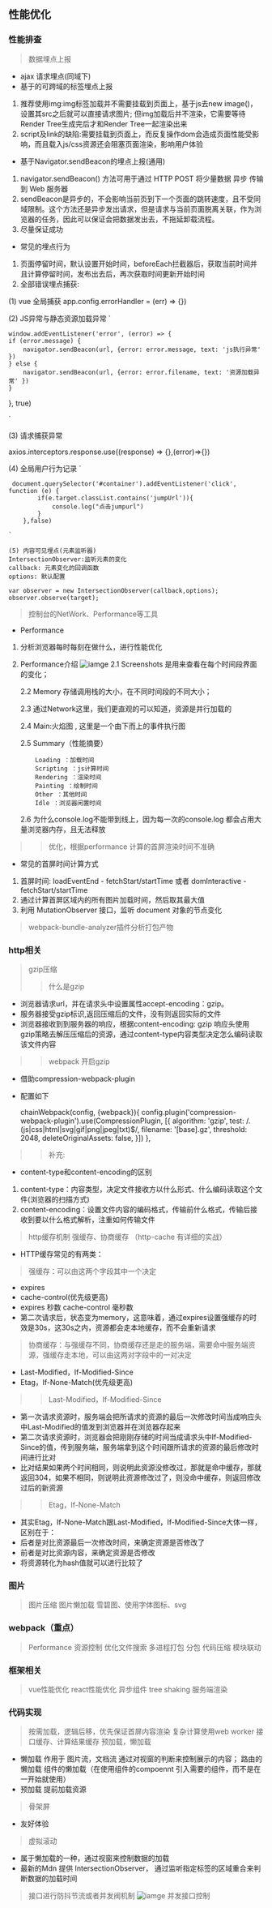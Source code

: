 ## 性能优化
###  性能排查
> 数据埋点上报
+ ajax 请求埋点(同域下)
+ 基于的可跨域的标签埋点上报
1. 推荐使用img:img标签加载并不需要挂载到页面上，基于js去new image()，设置其src之后就可以直接请求图片;
 但img加载后并不渲染，它需要等待Render Tree生成完后才和Render Tree一起渲染出来
2. script及link的缺陷:需要挂载到页面上，而反复操作dom会造成页面性能受影响，而且载入js/css资源还会阻塞页面渲染，影响用户体验

+ 基于Navigator.sendBeacon的埋点上报(通用)
1. navigator.sendBeacon()  方法可用于通过 HTTP POST 将少量数据 异步 传输到 Web 服务器
2. sendBeacon是异步的，不会影响当前页到下一个页面的跳转速度，且不受同域限制。这个方法还是异步发出请求，但是请求与当前页面脱离关联，作为浏览器的任务，因此可以保证会把数据发出去，不拖延卸载流程。
3. 尽量保证成功

+ 常见的埋点行为
1. 页面停留时间，默认设置开始时间，beforeEach拦截器后，获取当前时间并且计算停留时间，发布出去后，再次获取时间更新开始时间
2. 全部错误埋点捕获:
  
  (1) vue 全局捕获
  app.config.errorHandler = (err) => {})
  
  (2) JS异常与静态资源加载异常
  `

    window.addEventListener('error', (error) => { 
    if (error.message) { 
        navigator.sendBeacon(url, {error: error.message, text: 'js执行异常' })
    } else { 
        navigator.sendBeacon(url, {error: error.filename, text: '资源加载异常' })
    } 
}, true)

  `

  (3) 请求捕获异常

  axios.interceptors.response.use((response) => {},(error)=>{})


  (4) 全局用户行为记录
    `

     document.querySelector('#container').addEventListener('click', function (e) {
            if(e.target.classList.contains('jumpUrl')){
                console.log("点击jumpurl")
            }
        },false)
    
    `

    (5) 内容可见埋点(元素监听器)
    IntersectionObserver:监听元素的变化
    callback: 元素变化的回调函数
    options: 默认配置

    var observer = new IntersectionObserver(callback,options);
    observer.observe(target);


> 控制台的NetWork、Performance等工具
+ Performance
 1. 分析浏览器每时每刻在做什么，进行性能优化
 2. Performance介绍
    ![iamge](https://p1-jj.byteimg.com/tos-cn-i-t2oaga2asx/gold-user-assets/2019/3/20/1699b7a2af999986~tplv-t2oaga2asx-zoom-in-crop-mark:4536:0:0:0.awebp)
    2.1 Screenshots 是用来查看在每个时间段界面的变化；
    
    2.2 Memory 存储调用栈的大小，在不同时间段的不同大小；

    2.3 通过Network这里，我们更直观的可以知道，资源是并行加载的

    2.4 Main:火焰图 , 这里是一个由下而上的事件执行图
    
    2.5 Summary（性能摘要）

            Loading ：加载时间
            Scripting ：js计算时间
            Rendering ：渲染时间
            Painting ：绘制时间
            Other ：其他时间
            Idle ：浏览器闲置时间

    2.6 为什么console.log不能带到线上，因为每一次的console.log 都会占用大量浏览器内存，且无法释放

>> 优化，根据performance 计算的首屏渲染时间不准确

+ 常见的首屏时间计算方式
1. 首屏时间: loadEventEnd - fetchStart/startTime 或者 domInteractive - fetchStart/startTime
2. 通过计算首屏区域内的所有图片加载时间，然后取其最大值
3. 利用 MutationObserver 接口，监听 document 对象的节点变化

> webpack-bundle-analyzer插件分析打包产物

### http相关
> gzip压缩
>> 什么是gzip
+ 浏览器请求url，并在请求头中设置属性accept-encoding：gzip。
+ 服务器接受gzip标识,返回压缩后的文件，没有则返回实际的文件
+ 浏览器接收到到服务器的响应，根据content-encoding: gzip 响应头使用gzip策略去解压压缩后的资源，通过content-type内容类型决定怎么编码读取该文件内容

>> webpack 开启gzip
+ 借助compression-webpack-plugin
+ 配置如下

    chainWebpack(config, {webpack}){
    config.plugin('compression-webpack-plugin').use(CompressionPlugin, [{
      algorithm: 'gzip',
      test:
      /\.(js|css|html|svg|gif|png|jpeg|txt)$/,
      filename: '[base].gz',
      threshold: 2048,
      deleteOriginalAssets: false,
    }])
  },

>> 补充:
+ content-type和content-encoding的区别
 1. content-type：内容类型，决定文件接收方以什么形式、什么编码读取这个文件(浏览器的扫描方式)
 2. content-encoding：设置文件内容的编码格式，传输前什么格式，传输后接收到要以什么格式解析，注重如何传输文件


> http缓存机制 强缓存、协商缓存  （http-cache 有详细的实战）
+ HTTP缓存常见的有两类：
> 强缓存：可以由这两个字段其中一个决定
+ expires
+ cache-control(优先级更高)
+ expires 秒数  cache-control 毫秒数
+ 第二次请求后，状态变为memory，这意味着，通过expires设置强缓存的时效是30s，这30s之内，资源都会走本地缓存，而不会重新请求

>协商缓存：与强缓存不同，协商缓存还是走的服务端，需要命中服务端资源，强缓存走本地，可以由这两对字段中的一对决定
+ Last-Modified，If-Modified-Since
+ Etag，If-None-Match(优先级更高)

>> Last-Modified，If-Modified-Since
+ 第一次请求资源时，服务端会把所请求的资源的最后一次修改时间当成响应头中Last-Modified的值发到浏览器并在浏览器存起来
+ 第二次请求资源时，浏览器会把刚刚存储的时间当成请求头中If-Modified-Since的值，传到服务端，服务端拿到这个时间跟所请求的资源的最后修改时间进行比对
+ 比对结果如果两个时间相同，则说明此资源没修改过，那就是命中缓存，那就返回304，如果不相同，则说明此资源修改过了，则没命中缓存，则返回修改过后的新资源

>> Etag，If-None-Match
+ 其实Etag，If-None-Match跟Last-Modified，If-Modified-Since大体一样，区别在于：
+ 后者是对比资源最后一次修改时间，来确定资源是否修改了
+ 前者是对比资源内容，来确定资源是否修改
+  将资源转化为hash值就可以进行比较了

### 图片
> 图片压缩
> 图片懒加载
> 雪碧图、使用字体图标、svg

### webpack（重点）
> Performance 资源控制
> 优化文件搜索
> 多进程打包
> 分包
> 代码压缩
> 模块联动

### 框架相关
> vue性能优化
> react性能优化
> 异步组件
> tree shaking
> 服务端渲染

### 代码实现
> 按需加载，逻辑后移，优先保证首屏内容渲染
> 复杂计算使用web worker
> 接口缓存、计算结果缓存
> 预加载，懒加载
+ 懒加载 作用于 图片流，文档流  通过对视窗的判断来控制展示的内容； 路由的懒加载  组件的懒加载（在使用组件的compoennt 引入需要的组件，而不是在一开始就使用）
+ 预加载 提前加载资源
> 骨架屏
+ 友好体验

> 虚拟滚动 
+ 属于懒加载的一种，通过视窗来控制数据的加载
+ 最新的Mdn 提供 IntersectionObserver， 通过监听指定标签的区域重合来判断数据的加载时间

> 接口进行防抖节流或者并发阀机制
![iamge](https://qiniu.gxxsh.cn/debounce.png)
> 并发接口控制
